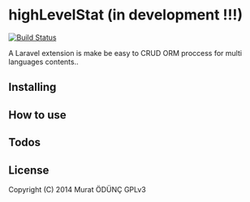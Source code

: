 highLevelStat (in development !!!)
=============
[![Build Status](https://travis-ci.org/muratsplat/multilang.svg?branch=master)](https://travis-ci.org/muratsplat/multilang)

A Laravel extension is make be easy to CRUD ORM proccess for multi languages contents..

Installing
----------

How to use
----------

Todos
-----


License
--------
Copyright (C) 2014 Murat ÖDÜNÇ  GPLv3

